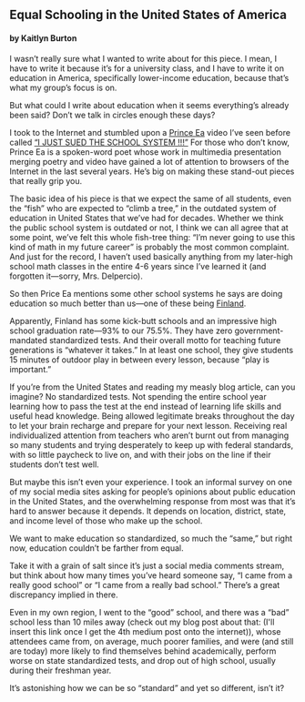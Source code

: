 ## Equal Schooling in the United States of America
#### by Kaitlyn Burton

I wasn’t really sure what I wanted to write about for this piece. I mean, I have to write it because it’s for a university class, and I have to write it on education in America, specifically lower-income education, because that’s what my group’s focus is on.

But what could I write about education when it seems everything’s already been said? Don’t we talk in circles enough these days?

I took to the Internet and stumbled upon a [Prince Ea](http://princeea.com/) video I’ve seen before called [“I JUST SUED THE SCHOOL SYSTEM !!!”](https://www.youtube.com/watch?v=dqTTojTija8) For those who don’t know, Prince Ea is a spoken-word poet whose work in multimedia presentation merging poetry and video have gained a lot of attention to browsers of the Internet in the last several years. He’s big on making these stand-out pieces that really grip you.

The basic idea of his piece is that we expect the same of all students, even the “fish” who are expected to “climb a tree,” in the outdated system of education in United States that we’ve had for decades. Whether we think the public school system is outdated or not, I think we can all agree that at some point, we’ve felt this whole fish-tree thing: “I’m never going to use this kind of math in my future career” is probably the most common complaint. And just for the record, I haven’t used basically anything from my later-high school math classes in the entire 4-6 years since I’ve learned it (and forgotten it—sorry, Mrs. Delpercio).

So then Price Ea mentions some other school systems he says are doing education so much better than us—one of these being [Finland](http://www.smithsonianmag.com/innovation/why-are-finlands-schools-successful-49859555/).

Apparently, Finland has some kick-butt schools and an impressive high school graduation rate—93% to our 75.5%.  They have zero government-mandated standardized tests. And their overall motto for teaching future generations is “whatever it takes.” In at least one school, they give students 15 minutes of outdoor play in between every lesson, because “play is important.”

If you’re from the United States and reading my measly blog article, can you imagine? No standardized tests. Not spending the entire school year learning how to pass the test at the end instead of learning life skills and useful head knowledge. Being allowed legitimate breaks throughout the day to let your brain recharge and prepare for your next lesson. Receiving real individualized attention from teachers who aren’t burnt out from managing so many students and trying desperately to keep up with federal standards, with so little paycheck to live on, and with their jobs on the line if their students don’t test well.

But maybe this isn’t even your experience. I took an informal survey on one of my social media sites asking for people’s opinions about public education in the United States, and the overwhelming response from most was that it’s hard to answer because it depends. It depends on location, district, state, and income level of those who make up the school.

We want to make education so standardized, so much the “same,” but right now, education couldn’t be farther from equal.

Take it with a grain of salt since it’s just a social media comments stream, but think about how many times you’ve heard someone say, “I came from a really good school” or “I came from a really bad school.” There’s a great discrepancy implied in there.

Even in my own region, I went to the “good” school, and there was a “bad” school less than 10 miles away (check out my blog post about that: (I'll insert this link once I get the 4th medium post onto the internet)), whose attendees came from, on average, much poorer families, and were (and still are today) more likely to find themselves behind academically, perform worse on state standardized tests, and drop out of high school, usually during their freshman year.

It’s astonishing how we can be so “standard” and yet so different, isn’t it?
